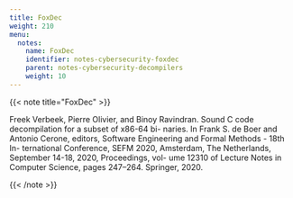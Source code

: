 ```yaml
---
title: FoxDec
weight: 210
menu:
  notes:
    name: FoxDec
    identifier: notes-cybersecurity-foxdec
    parent: notes-cybersecurity-decompilers
    weight: 10
---
```



<!-- FoxDec -->
{{< note title="FoxDec" >}}

Freek Verbeek, Pierre Olivier, and Binoy Ravindran.
Sound C code decompilation for a subset of x86-64 bi-
naries. In Frank S. de Boer and Antonio Cerone, editors,
Software Engineering and Formal Methods - 18th In-
ternational Conference, SEFM 2020, Amsterdam, The
Netherlands, September 14-18, 2020, Proceedings, vol-
ume 12310 of Lecture Notes in Computer Science, pages
247–264. Springer, 2020.


{{< /note >}}